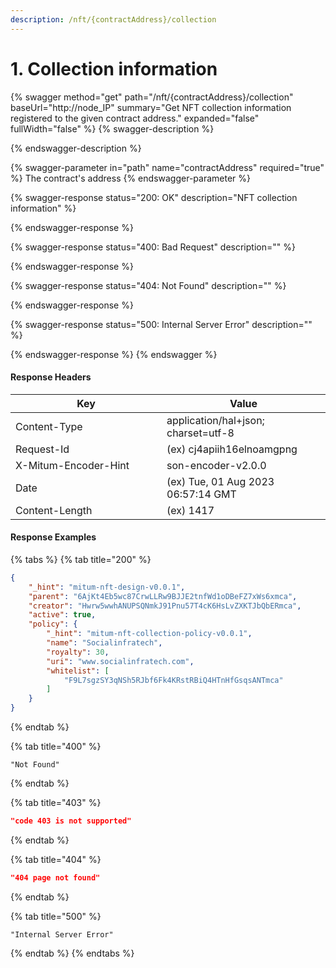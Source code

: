 ```yaml
---
description: /nft/{contractAddress}/collection
---
```


# 1. Collection information

{% swagger method="get" path="/nft/{contractAddress}/collection" baseUrl="http://node_IP" summary="Get NFT collection information registered to the given contract address." expanded="false" fullWidth="false" %}
{% swagger-description %}

{% endswagger-description %}

{% swagger-parameter in="path" name="contractAddress" required="true" %}
The contract's address
{% endswagger-parameter %}

{% swagger-response status="200: OK" description="NFT collection information" %}

{% endswagger-response %}

{% swagger-response status="400: Bad Request" description="" %}

{% endswagger-response %}

{% swagger-response status="404: Not Found" description="" %}

{% endswagger-response %}

{% swagger-response status="500: Internal Server Error" description="" %}

{% endswagger-response %}
{% endswagger %}



#### Response Headers

<table><thead><tr><th width="226">Key</th><th>Value</th></tr></thead><tbody><tr><td>Content-Type</td><td>application/hal+json; charset=utf-8</td></tr><tr><td>Request-Id</td><td>(ex) cj4apiih16elnoamgpng</td></tr><tr><td>X-Mitum-Encoder-Hint</td><td>son-encoder-v2.0.0</td></tr><tr><td>Date</td><td>(ex) Tue, 01 Aug 2023 06:57:14 GMT</td></tr><tr><td>Content-Length</td><td>(ex) 1417</td></tr></tbody></table>



#### Response Examples

{% tabs %}
{% tab title="200" %}
```json
{
    "_hint": "mitum-nft-design-v0.0.1",
    "parent": "6AjKt4Eb5wc87CrwLLRw9BJJE2tnfWd1oDBeFZ7xWs6xmca",
    "creator": "Hwrw5wwhANUPSQNmkJ91Pnu57T4cK6HsLvZXKTJbQbERmca",
    "active": true,
    "policy": {
        "_hint": "mitum-nft-collection-policy-v0.0.1",
        "name": "Socialinfratech",
        "royalty": 30,
        "uri": "www.socialinfratech.com",
        "whitelist": [
            "F9L7sgzSY3qNSh5RJbf6Fk4KRstRBiQ4HTnHfGsqsANTmca"
        ]
    }
}
```
{% endtab %}

{% tab title="400" %}
```
"Not Found"
```
{% endtab %}

{% tab title="403" %}
```json
"code 403 is not supported"
```
{% endtab %}

{% tab title="404" %}
```json
"404 page not found"
```
{% endtab %}

{% tab title="500" %}
```
"Internal Server Error"
```
{% endtab %}
{% endtabs %}

